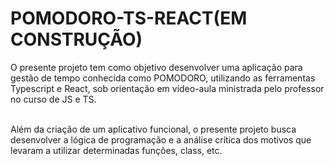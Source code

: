 <h1>POMODORO-TS-REACT(EM CONSTRUÇÃO)</h1>

<p>O presente projeto tem como objetivo desenvolver uma aplicação para gestão de tempo conhecida como POMODORO,  utilizando as ferramentas Typescript e React, sob orientação em vídeo-aula ministrada pelo professor no curso de JS e TS.
<br />
<br />
<p>Além da criação de um aplicativo funcional, o presente projeto busca desenvolver a lógica de programação e a análise crítica dos motivos que levaram a utilizar determinadas funções, class, etc. </p>
